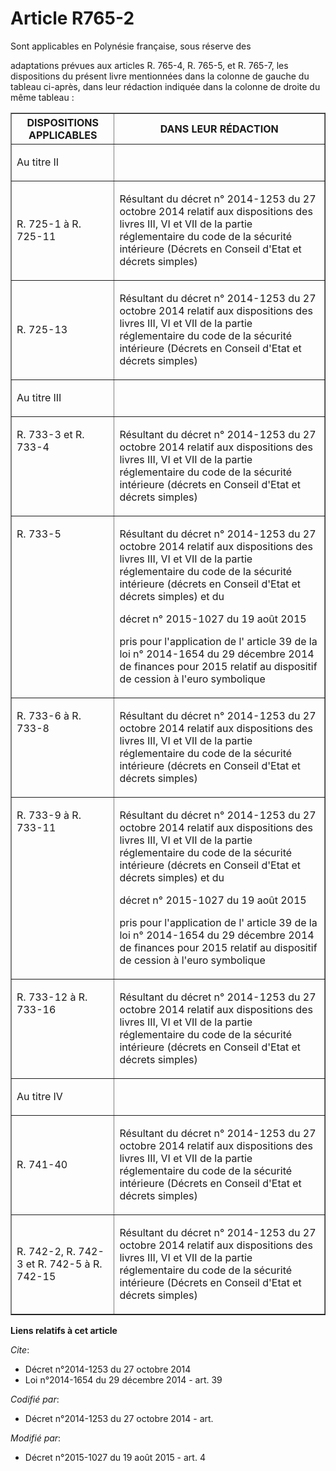 # Article R765-2

Sont applicables en Polynésie française, sous réserve des 

adaptations prévues aux articles R. 765-4, R. 765-5, et R. 765-7, les dispositions du présent livre mentionnées dans la
colonne de gauche du tableau ci-après, dans leur rédaction indiquée dans la colonne de droite du même tableau :

<table border="1">
  <tbody>
    <tr>
      <th>DISPOSITIONS APPLICABLES 

</th>
      <th>DANS LEUR RÉDACTION 

</th>
    </tr>
    <tr>
      <td>

Au titre II 

</td>
      <td>

</td>
    </tr>
    <tr>
      <td>

R. 725-1 à R. 725-11 

</td>
      <td>

Résultant du décret n° 2014-1253 du 27 octobre 2014 relatif aux dispositions des livres III, VI et VII de la partie
réglementaire du code de la sécurité intérieure (Décrets en Conseil d'Etat et décrets simples) 

</td>
    </tr>
    <tr>
      <td>

R. 725-13 

</td>
      <td>

Résultant du décret n° 2014-1253 du 27 octobre 2014 relatif aux dispositions des livres III, VI et VII de la partie
réglementaire du code de la sécurité intérieure (Décrets en Conseil d'Etat et décrets simples) 

</td>
    </tr>
    <tr>
      <td>

Au titre III

</td>
      <td>

</td>
    </tr>
    <tr>
      <td align="left" valign="top">

R. 733-3 et R. 733-4 

</td>
      <td valign="top" align="left">

Résultant du 
décret n° 2014-1253 du 27 octobre 2014
relatif aux dispositions des livres III, VI et VII de la partie réglementaire du code de la sécurité intérieure (décrets en
Conseil d'Etat et décrets simples) 

</td>
    </tr>
    <tr>
      <td valign="top" align="left">

R. 733-5 

</td>
      <td valign="top" align="left">

Résultant du 
décret n° 2014-1253 du 27 octobre 2014
relatif aux dispositions des livres III, VI et VII de la partie réglementaire du code de la sécurité intérieure (décrets en
Conseil d'Etat et décrets simples) et du 

décret n° 2015-1027 du 19 août 2015

pris pour l'application de l'
article 39 de la loi n° 2014-1654 du 29 décembre 2014
de finances pour 2015 relatif au dispositif de cession à l'euro symbolique 

</td>
    </tr>
    <tr>
      <td valign="top" align="left">

R. 733-6 à R. 733-8 

</td>
      <td align="left" valign="top">

Résultant du 
décret n° 2014-1253 du 27 octobre 2014
relatif aux dispositions des livres III, VI et VII de la partie réglementaire du code de la sécurité intérieure (décrets en
Conseil d'Etat et décrets simples)

</td>
    </tr>
    <tr>
      <td align="left" valign="top">

R. 733-9 à R. 733-11

</td>
      <td align="left" valign="top">

Résultant du 
décret n° 2014-1253 du 27 octobre 2014
relatif aux dispositions des livres III, VI et VII de la partie réglementaire du code de la sécurité intérieure (décrets en
Conseil d'Etat et décrets simples) et du 

décret n° 2015-1027 du 19 août 2015

pris pour l'application de l'
article 39 de la loi n° 2014-1654 du 29 décembre 2014
de finances pour 2015 relatif au dispositif de cession à l'euro symbolique 

</td>
    </tr>
    <tr>
      <td align="left" valign="top">

R. 733-12 à R. 733-16

</td>
      <td valign="top" align="left">

Résultant du 
décret n° 2014-1253 du 27 octobre 2014
relatif aux dispositions des livres III, VI et VII de la partie réglementaire du code de la sécurité intérieure (décrets en
Conseil d'Etat et décrets simples) 

</td>
    </tr>
    <tr>
      <td>

Au titre IV 

</td>
      <td>

</td>
    </tr>
    <tr>
      <td>

R. 741-40 

</td>
      <td>

Résultant du décret n° 2014-1253 du 27 octobre 2014 relatif aux dispositions des livres III, VI et VII de la partie
réglementaire du code de la sécurité intérieure (Décrets en Conseil d'Etat et décrets simples) 

</td>
    </tr>
    <tr>
      <td>

R. 742-2, R. 742-3 et R. 742-5 à R. 742-15 

</td>
      <td>

Résultant du décret n° 2014-1253 du 27 octobre 2014 relatif aux dispositions des livres III, VI et VII de la partie
réglementaire du code de la sécurité intérieure (Décrets en Conseil d'Etat et décrets simples)

</td>
    </tr>
  </tbody>
</table>

**Liens relatifs à cet article**

_Cite_:

  - Décret n°2014-1253 du 27 octobre 2014
  - Loi n°2014-1654 du 29 décembre 2014 - art. 39

_Codifié par_:

  - Décret n°2014-1253 du 27 octobre 2014 - art.

_Modifié par_:

  - Décret n°2015-1027 du 19 août 2015 - art. 4
